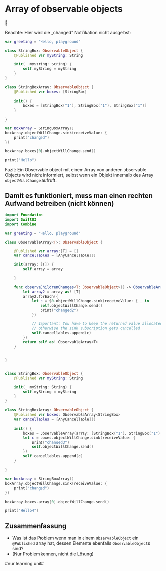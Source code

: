 # Array of observable objects
🧠

Beachte: Hier wird die „changed“ Notifikation nicht ausgelöst:

```swift
var greeting = "Hello, playground"

class StringBox: ObservableObject {
    @Published var myString: String
    
    init(_ myString: String) {
        self.myString = myString
    }
}

class StringBoxArray: ObservableObject {
    @Published var boxes: [StringBox]
    
    init() {
        boxes = [StringBox("1"), StringBox("1"), StringBox("1")]
    }
    
}

var boxArray = StringBoxArray()
boxArray.objectWillChange.sink(receiveValue: {
    print("changed")
})

boxArray.boxes[0].objectWillChange.send()

print("Hello")
```

Fazit: Ein Observable object mit einem Array von anderen observable Objects wird nicht informiert, selbst wenn ein Objekt innerhalb des Array `objectWillChange` aufruft.

## Damit es funktioniert, muss man einen rechten Aufwand betreiben (nicht können)

```swift
import Foundation
import SwiftUI
import Combine

var greeting = "Hello, playground"

class ObservableArray<T>: ObservableObject {

    @Published var array:[T] = []
    var cancellables = [AnyCancellable]()

    init(array: [T]) {
        self.array = array

    }

    func observeChildrenChanges<T: ObservableObject>() -> ObservableArray<T> {
        let array2 = array as! [T]
        array2.forEach({
            let c = $0.objectWillChange.sink(receiveValue: { _ in
                self.objectWillChange.send()
                print("changed2")
            })

            // Important: You have to keep the returned value allocated,
            // otherwise the sink subscription gets cancelled
            self.cancellables.append(c)
        })
        return self as! ObservableArray<T>
    }


}


class StringBox: ObservableObject {
    @Published var myString: String
    
    init(_ myString: String) {
        self.myString = myString
    }
}

class StringBoxArray: ObservableObject {
    @Published var boxes: ObservableArray<StringBox>
    var cancellables = [AnyCancellable]()
    
    init() {
        boxes = ObservableArray(array: [StringBox("1"), StringBox("1"), StringBox("1")]).observeChildrenChanges()
        let c = boxes.objectWillChange.sink(receiveValue: {
            print("changed3")
            self.objectWillChange.send()
        })
        self.cancellables.append(c)
    }
    
}

var boxArray = StringBoxArray()
boxArray.objectWillChange.sink(receiveValue: {
    print("changed")
})

boxArray.boxes.array[0].objectWillChange.send()

print("Hello4")

```

## Zusammenfassung
- Was ist das Problem wenn man in einem `ObservableObject` ein `@Published` array hat, dessen Elemente ebenfalls `ObservableObject`s sind?
- (Nur Problem kennen, nicht die Lösung)

#nur learning unit#